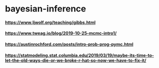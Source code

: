 # bayesian-inference

#### https://www.ljwolf.org/teaching/gibbs.html
#### https://www.tweag.io/blog/2019-10-25-mcmc-intro1/
#### https://austinrochford.com/posts/intro-prob-prog-pymc.html
#### https://statmodeling.stat.columbia.edu/2019/03/19/maybe-its-time-to-let-the-old-ways-die-or-we-broke-r-hat-so-now-we-have-to-fix-it/
